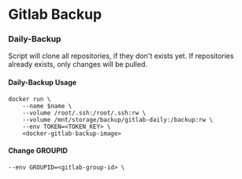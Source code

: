 # Gitlab Backup

### Daily-Backup
Script will clone all repositories, if they don't exists yet. If repositories already exists, only changes will be pulled.

#### Daily-Backup Usage
```
docker run \
    --name $name \
    --volume /root/.ssh:/root/.ssh:rw \
    --volume /mnt/storage/backup/gitlab-daily:/backup:rw \
    --env TOKEN=<TOKEN_KEY> \
    <docker-gitlab-backup-image>
```
#### Change GROUPID
```
--env GROUPID=<gitlab-group-id> \
```
